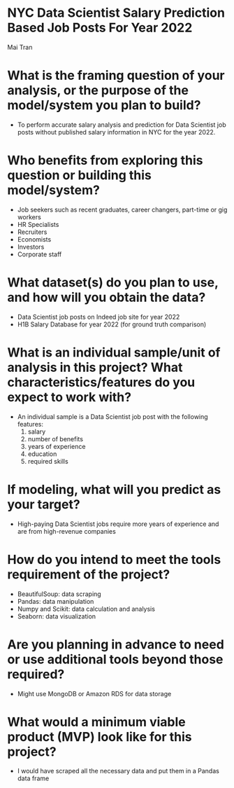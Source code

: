 # NYC Data Scientist Salary Prediction Based Job Posts For Year 2022
Mai Tran

# What is the framing question of your analysis, or the purpose of the model/system you plan to build?
- To perform accurate salary analysis and prediction for Data Scientist job posts without published salary information in NYC for the year 2022. 

# Who benefits from exploring this question or building this model/system?
- Job seekers such as recent graduates, career changers, part-time or gig workers
- HR Specialists
- Recruiters
- Economists
- Investors
- Corporate staff

# What dataset(s) do you plan to use, and how will you obtain the data?
- Data Scientist job posts on Indeed job site for year 2022
- H1B Salary Database for year 2022 (for ground truth comparison)

# What is an individual sample/unit of analysis in this project? What characteristics/features do you expect to work with?
- An individual sample is a Data Scientist job post with the following features:
  1. salary
  2. number of benefits
  3. years of experience
  4. education
  5. required skills

# If modeling, what will you predict as your target?
- High-paying Data Scientist jobs require more years of experience and are from high-revenue companies

# How do you intend to meet the tools requirement of the project?
- BeautifulSoup: data scraping
- Pandas: data manipulation
- Numpy and Scikit: data calculation and analysis
- Seaborn: data visualization

# Are you planning in advance to need or use additional tools beyond those required?
- Might use MongoDB or Amazon RDS for data storage

# What would a minimum viable product (MVP) look like for this project?
- I would have scraped all the necessary data and put them in a Pandas data frame
